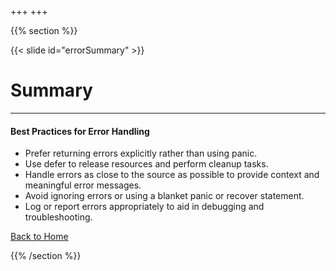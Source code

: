 +++
+++

{{% section %}}

{{< slide id="errorSummary" >}}
# Summary

---

#### Best Practices for Error Handling

- Prefer returning errors explicitly rather than using panic.
- Use defer to release resources and perform cleanup tasks.
- Handle errors as close to the source as possible to provide context and meaningful error messages.
- Avoid ignoring errors or using a blanket panic or recover statement.
- Log or report errors appropriately to aid in debugging and troubleshooting.

[Back to Home](..)

{{% /section %}}
